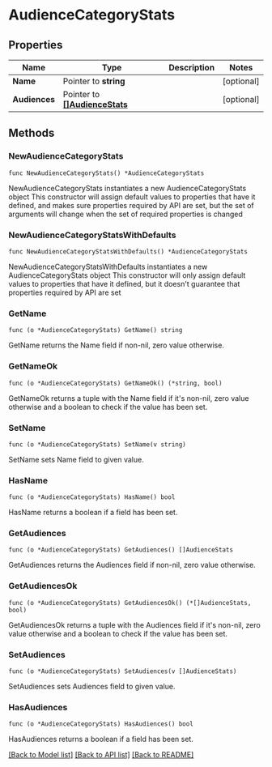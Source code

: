 # AudienceCategoryStats

## Properties

Name | Type | Description | Notes
------------ | ------------- | ------------- | -------------
**Name** | Pointer to **string** |  | [optional] 
**Audiences** | Pointer to [**[]AudienceStats**](AudienceStats.md) |  | [optional] 

## Methods

### NewAudienceCategoryStats

`func NewAudienceCategoryStats() *AudienceCategoryStats`

NewAudienceCategoryStats instantiates a new AudienceCategoryStats object
This constructor will assign default values to properties that have it defined,
and makes sure properties required by API are set, but the set of arguments
will change when the set of required properties is changed

### NewAudienceCategoryStatsWithDefaults

`func NewAudienceCategoryStatsWithDefaults() *AudienceCategoryStats`

NewAudienceCategoryStatsWithDefaults instantiates a new AudienceCategoryStats object
This constructor will only assign default values to properties that have it defined,
but it doesn't guarantee that properties required by API are set

### GetName

`func (o *AudienceCategoryStats) GetName() string`

GetName returns the Name field if non-nil, zero value otherwise.

### GetNameOk

`func (o *AudienceCategoryStats) GetNameOk() (*string, bool)`

GetNameOk returns a tuple with the Name field if it's non-nil, zero value otherwise
and a boolean to check if the value has been set.

### SetName

`func (o *AudienceCategoryStats) SetName(v string)`

SetName sets Name field to given value.

### HasName

`func (o *AudienceCategoryStats) HasName() bool`

HasName returns a boolean if a field has been set.

### GetAudiences

`func (o *AudienceCategoryStats) GetAudiences() []AudienceStats`

GetAudiences returns the Audiences field if non-nil, zero value otherwise.

### GetAudiencesOk

`func (o *AudienceCategoryStats) GetAudiencesOk() (*[]AudienceStats, bool)`

GetAudiencesOk returns a tuple with the Audiences field if it's non-nil, zero value otherwise
and a boolean to check if the value has been set.

### SetAudiences

`func (o *AudienceCategoryStats) SetAudiences(v []AudienceStats)`

SetAudiences sets Audiences field to given value.

### HasAudiences

`func (o *AudienceCategoryStats) HasAudiences() bool`

HasAudiences returns a boolean if a field has been set.


[[Back to Model list]](../README.md#documentation-for-models) [[Back to API list]](../README.md#documentation-for-api-endpoints) [[Back to README]](../README.md)



